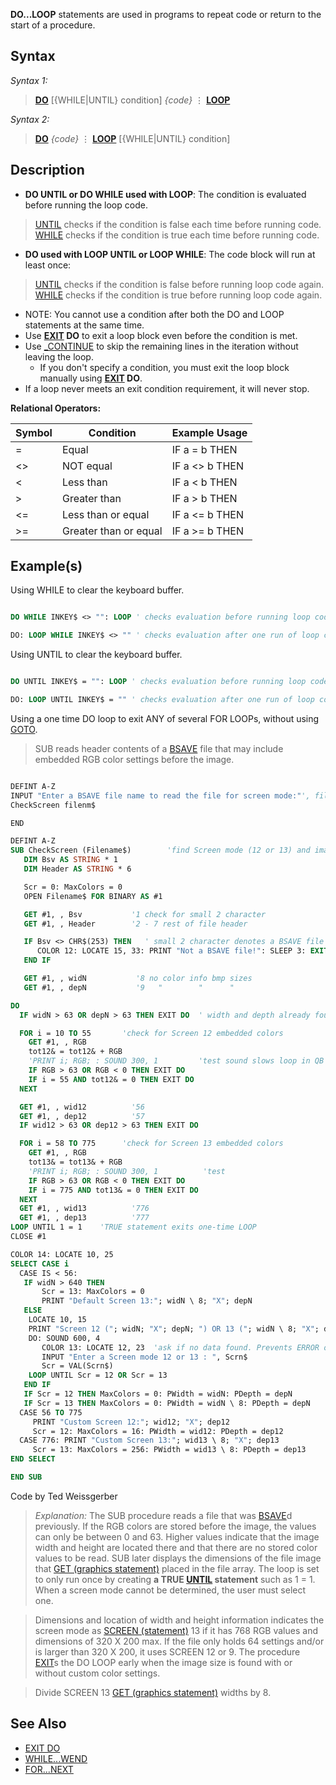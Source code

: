 **DO...LOOP** statements are used in programs to repeat code or return to the start of a procedure.

## Syntax

*Syntax 1:*
> **[DO](DO)** [{WHILE|UNTIL} condition]
>   *{code}*
>   ⋮
> **[LOOP](LOOP)** 

*Syntax 2:*
> **[DO](DO)**
>   *{code}*
>   ⋮
> **[LOOP](LOOP)** [{WHILE|UNTIL} condition]

## Description

* **DO UNTIL or DO WHILE used with LOOP**: The condition is evaluated before running the loop code.
> [UNTIL](UNTIL) checks if the condition is false each time before running code.
> [WHILE](WHILE) checks if the condition is true each time before running code.
   * **DO used with LOOP UNTIL or LOOP WHILE**: The code block will run at least once:
> [UNTIL](UNTIL) checks if the condition is false before running loop code again.
> [WHILE](WHILE) checks if the condition is true before running loop code again.
* NOTE: You cannot use a condition after both the DO and LOOP statements at the same time. 
* Use **[EXIT](EXIT) DO** to exit a loop block even before the condition is met.
* Use [_CONTINUE](_CONTINUE) to skip the remaining lines in the iteration without leaving the loop.
  * If you don't specify a condition, you must exit the loop block manually using **[EXIT](EXIT) DO**.
* If a loop never meets an exit condition requirement, it will never stop.

**Relational Operators:**

| Symbol | Condition | Example Usage |
| -- | -- | -- |
| = | Equal | IF a = b THEN |
| <> | NOT equal | IF a <> b THEN |
| < | Less than | IF a < b THEN |
| > | Greater than | IF a > b THEN |
| <= | Less than or equal | IF a <= b THEN |
| >= | Greater than or equal | IF a >= b THEN |

## Example(s)

Using WHILE to clear the keyboard buffer.

```vb

DO WHILE INKEY$ <> "": LOOP ' checks evaluation before running loop code

DO: LOOP WHILE INKEY$ <> "" ' checks evaluation after one run of loop code


```

Using UNTIL to clear the keyboard buffer.

```vb

DO UNTIL INKEY$ = "": LOOP ' checks evaluation before running loop code

DO: LOOP UNTIL INKEY$ = "" ' checks evaluation after one run of loop code


```

Using a one time DO loop to exit ANY of several FOR LOOPs, without using [GOTO](GOTO).
> SUB reads header contents of a [BSAVE](BSAVE) file that may include embedded RGB color settings before the image.

```vb

DEFINT A-Z
INPUT "Enter a BSAVE file name to read the file for screen mode:"', filenm$
CheckScreen filenm$

END

DEFINT A-Z
SUB CheckScreen (Filename$)        'find Screen mode (12 or 13) and image dimensions
   DIM Bsv AS STRING * 1
   DIM Header AS STRING * 6

   Scr = 0: MaxColors = 0
   OPEN Filename$ FOR BINARY AS #1

   GET #1, , Bsv           '1 check for small 2 character
   GET #1, , Header        '2 - 7 rest of file header

   IF Bsv <> CHR$(253) THEN   ' small 2 character denotes a BSAVE file
      COLOR 12: LOCATE 15, 33: PRINT "Not a BSAVE file!": SLEEP 3: EXIT SUB
   END IF

   GET #1, , widN           '8 no color info bmp sizes
   GET #1, , depN           '9   "        "      "

DO
  IF widN > 63 OR depN > 63 THEN EXIT DO  ' width and depth already found

  FOR i = 10 TO 55       'check for Screen 12 embedded colors
    GET #1, , RGB
    tot12& = tot12& + RGB
    'PRINT i; RGB; : SOUND 300, 1         'test sound slows loop in QB
    IF RGB > 63 OR RGB < 0 THEN EXIT DO
    IF i = 55 AND tot12& = 0 THEN EXIT DO
  NEXT

  GET #1, , wid12          '56
  GET #1, , dep12          '57
  IF wid12 > 63 OR dep12 > 63 THEN EXIT DO

  FOR i = 58 TO 775      'check for Screen 13 embedded colors
    GET #1, , RGB
    tot13& = tot13& + RGB
    'PRINT i; RGB; : SOUND 300, 1          'test
    IF RGB > 63 OR RGB < 0 THEN EXIT DO
    IF i = 775 AND tot13& = 0 THEN EXIT DO
  NEXT
  GET #1, , wid13          '776
  GET #1, , dep13          '777
LOOP UNTIL 1 = 1    'TRUE statement exits one-time LOOP
CLOSE #1

COLOR 14: LOCATE 10, 25
SELECT CASE i
  CASE IS < 56:
   IF widN > 640 THEN
       Scr = 13: MaxColors = 0
       PRINT "Default Screen 13:"; widN \ 8; "X"; depN
   ELSE
    LOCATE 10, 15
    PRINT "Screen 12 ("; widN; "X"; depN; ") OR 13 ("; widN \ 8; "X"; depN; ")" 
    DO: SOUND 600, 4
       COLOR 13: LOCATE 12, 23  'ask if no data found. Prevents ERROR opening in wrong mode
       INPUT "Enter a Screen mode 12 or 13 : ", Scrn$  
       Scr = VAL(Scrn$)
    LOOP UNTIL Scr = 12 OR Scr = 13
   END IF
   IF Scr = 12 THEN MaxColors = 0: PWidth = widN: PDepth = depN
   IF Scr = 13 THEN MaxColors = 0: PWidth = widN \ 8: PDepth = depN
  CASE 56 TO 775
     PRINT "Custom Screen 12:"; wid12; "X"; dep12
     Scr = 12: MaxColors = 16: PWidth = wid12: PDepth = dep12
  CASE 776: PRINT "Custom Screen 13:"; wid13 \ 8; "X"; dep13
     Scr = 13: MaxColors = 256: PWidth = wid13 \ 8: PDepth = dep13
END SELECT

END SUB 

```

Code by Ted Weissgerber

> *Explanation:* The SUB procedure reads a file that was [BSAVE](BSAVE)d previously. If the RGB colors are stored before the image, the values can only be between 0 and 63. Higher values indicate that the image width and height are located there and that there are no stored color values to be read. SUB later displays the dimensions of the file image that [GET (graphics statement)](GET-(graphics-statement)) placed in the file array. The loop is set to only run once by creating **a TRUE [UNTIL](UNTIL) statement** such as 1 = 1. When a screen mode cannot be determined, the user must select one.

> Dimensions and location of width and height information indicates the screen mode as [SCREEN (statement)](SCREEN-(statement)) 13 if it has 768 RGB values and dimensions of 320 X 200 max. If the file only holds 64 settings and/or is larger than 320 X 200, it uses SCREEN 12 or 9. The procedure [EXIT](EXIT)s the DO LOOP early when the image size is found with or without custom color settings.

> Divide SCREEN 13 [GET (graphics statement)](GET-(graphics-statement)) widths by 8.

## See Also

* [EXIT DO](EXIT-DO)
* [WHILE...WEND](WHILE...WEND)
* [FOR...NEXT](FOR...NEXT)
